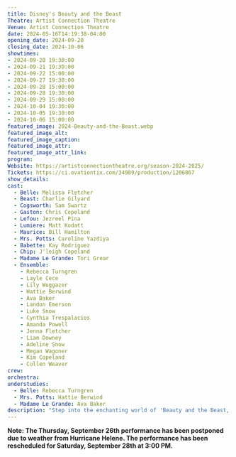 ```yaml
---
title: Disney's Beauty and the Beast
Theatre: Artist Connection Theatre
Venue: Artist Connection Theatre
date: 2024-05-16T14:19:38-04:00
opening_date: 2024-09-20
closing_date: 2024-10-06
showtimes:
- 2024-09-20 19:30:00
- 2024-09-21 19:30:00
- 2024-09-22 15:00:00
- 2024-09-27 19:30:00
- 2024-09-28 15:00:00
- 2024-09-28 19:30:00
- 2024-09-29 15:00:00
- 2024-10-04 19:30:00
- 2024-10-05 19:30:00
- 2024-10-06 15:00:00
featured_image: 2024-Beauty-and-the-Beast.webp
featured_image_alt: 
featured_image_caption: 
featured_image_attr: 
featured_image_attr_link: 
program:
Website: https://artistconnectiontheatre.org/season-2024-2025/
Tickets: https://ci.ovationtix.com/34989/production/1206867
show_details: 
cast:
  - Belle: Melissa Fletcher
  - Beast: Charlie Gilyard
  - Cogsworth: Sam Swartz
  - Gaston: Chris Copeland
  - Lefou: Jezreel Pina
  - Lumiere: Matt Kodatt
  - Maurice: Bill Hamilton
  - Mrs. Potts: Caroline Yazdiya
  - Babette: Kay Rodriguez
  - Chip: J'leigh Copeland
  - Madame Le Grande: Tori Grear
  - Ensemble:
    - Rebecca Turngren
    - Layle Cece
    - Lily Wuggazer
    - Hattie Berwind
    - Ava Baker
    - Landon Emerson
    - Luke Snow
    - Cynthia Trespalacios
    - Amanda Powell
    - Jenna Fletcher
    - Liam Downey
    - Adeline Snow
    - Megan Wagoner
    - Kim Copeland
    - Cullen Weaver
crew:
orchestra:
understudies:
  - Belle: Rebecca Turngren
  - Mrs. Potts: Hattie Berwind
  - Madame Le Grande: Ava Baker
description: "Step into the enchanting world of 'Beauty and the Beast,' where love transcends appearances and magic transforms hearts."
---
```

**Note: The Thursday, September 26th performance has been postponed due to weather from Hurricane Helene. The performance has been rescheduled for Saturday, September 28th at 3:00 PM.**